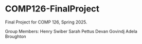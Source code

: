 # COMP126-FinalProject
Final Project for COMP 126, Spring 2025.

Group Members:
Henry Swiber
Sarah Pettus
Devan Govindj
Adela Broughton
